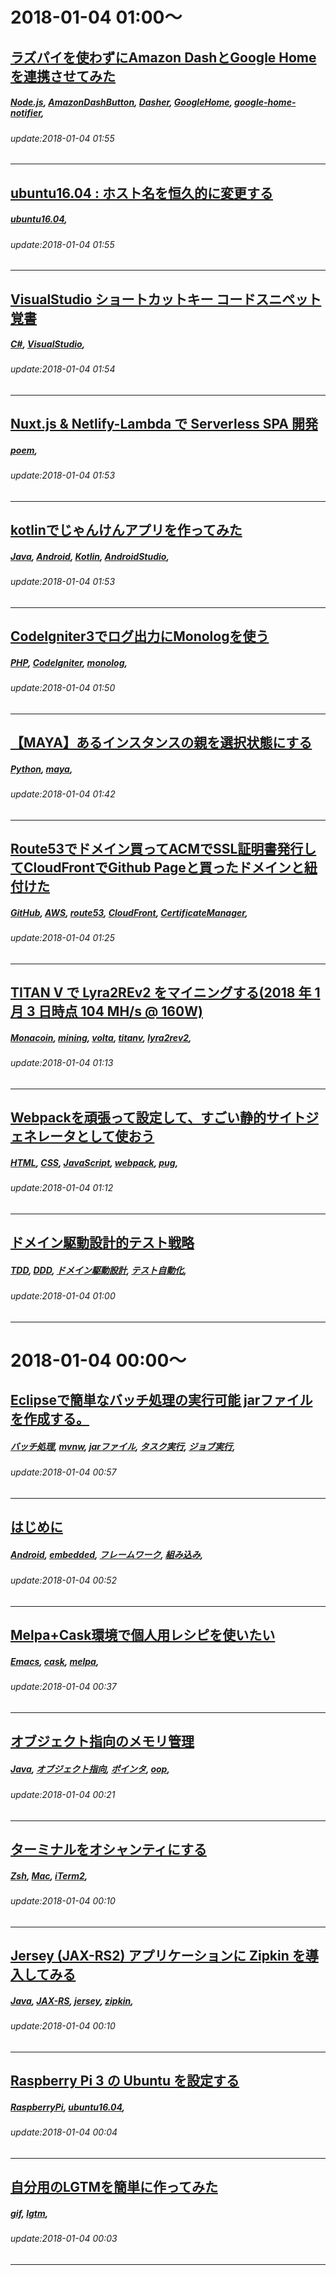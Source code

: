 # 2018-01-04 01:00～
## [ラズパイを使わずにAmazon DashとGoogle Homeを連携させてみた](https://qiita.com/nao-sph/items/34981f6de0841215d8ff)
##### [Node.js](https://qiita.com/tags/Node.js), [AmazonDashButton](https://qiita.com/tags/AmazonDashButton), [Dasher](https://qiita.com/tags/Dasher), [GoogleHome](https://qiita.com/tags/GoogleHome), [google-home-notifier](https://qiita.com/tags/google-home-notifier), 
###### update:2018-01-04 01:55
---
## [ubuntu16.04 : ホスト名を恒久的に変更する](https://qiita.com/edamameee/items/4d5759f070471f9caed8)
##### [ubuntu16.04](https://qiita.com/tags/ubuntu16.04), 
###### update:2018-01-04 01:55
---
## [VisualStudio ショートカットキー コードスニペット 覚書](https://qiita.com/n-satoru/items/b1152a7139a9a4923868)
##### [C#](https://qiita.com/tags/C#), [VisualStudio](https://qiita.com/tags/VisualStudio), 
###### update:2018-01-04 01:54
---
## [Nuxt.js & Netlify-Lambda で Serverless SPA 開発](https://qiita.com/mikakane/items/b6d5bc7a472c61952302)
##### [poem](https://qiita.com/tags/poem), 
###### update:2018-01-04 01:53
---
## [kotlinでじゃんけんアプリを作ってみた](https://qiita.com/yusaku-w/items/ac806be755fa7bb4a722)
##### [Java](https://qiita.com/tags/Java), [Android](https://qiita.com/tags/Android), [Kotlin](https://qiita.com/tags/Kotlin), [AndroidStudio](https://qiita.com/tags/AndroidStudio), 
###### update:2018-01-04 01:53
---
## [CodeIgniter3でログ出力にMonologを使う](https://qiita.com/ichi_system/items/e6d1fec4c1a81c1290cd)
##### [PHP](https://qiita.com/tags/PHP), [CodeIgniter](https://qiita.com/tags/CodeIgniter), [monolog](https://qiita.com/tags/monolog), 
###### update:2018-01-04 01:50
---
## [【MAYA】あるインスタンスの親を選択状態にする](https://qiita.com/harayoki/items/3649b87f62ca1ca70396)
##### [Python](https://qiita.com/tags/Python), [maya](https://qiita.com/tags/maya), 
###### update:2018-01-04 01:42
---
## [Route53でドメイン買ってACMでSSL証明書発行してCloudFrontでGithub Pageと買ったドメインと紐付けた](https://qiita.com/yamanoku/items/c4f9c28d79f981afc40f)
##### [GitHub](https://qiita.com/tags/GitHub), [AWS](https://qiita.com/tags/AWS), [route53](https://qiita.com/tags/route53), [CloudFront](https://qiita.com/tags/CloudFront), [CertificateManager](https://qiita.com/tags/CertificateManager), 
###### update:2018-01-04 01:25
---
## [TITAN V で Lyra2REv2 をマイニングする(2018 年 1 月 3 日時点 104 MH/s @ 160W)](https://qiita.com/syoyo/items/32b0fa9774eb554679d6)
##### [Monacoin](https://qiita.com/tags/Monacoin), [mining](https://qiita.com/tags/mining), [volta](https://qiita.com/tags/volta), [titanv](https://qiita.com/tags/titanv), [lyra2rev2](https://qiita.com/tags/lyra2rev2), 
###### update:2018-01-04 01:13
---
## [Webpackを頑張って設定して、すごい静的サイトジェネレータとして使おう](https://qiita.com/toduq/items/2e0b08bb722736d7968c)
##### [HTML](https://qiita.com/tags/HTML), [CSS](https://qiita.com/tags/CSS), [JavaScript](https://qiita.com/tags/JavaScript), [webpack](https://qiita.com/tags/webpack), [pug](https://qiita.com/tags/pug), 
###### update:2018-01-04 01:12
---
## [ドメイン駆動設計的テスト戦略](https://qiita.com/YasuhiroKimesawa/items/3754d567081fc50bf849)
##### [TDD](https://qiita.com/tags/TDD), [DDD](https://qiita.com/tags/DDD), [ドメイン駆動設計](https://qiita.com/tags/ドメイン駆動設計), [テスト自動化](https://qiita.com/tags/テスト自動化), 
###### update:2018-01-04 01:00
---




# 2018-01-04 00:00～
## [Eclipseで簡単なバッチ処理の実行可能 jarファイルを作成する。](https://qiita.com/toolate32/items/8b0470b851208fded4af)
##### [バッチ処理](https://qiita.com/tags/バッチ処理), [mvnw](https://qiita.com/tags/mvnw), [jarファイル](https://qiita.com/tags/jarファイル), [タスク実行](https://qiita.com/tags/タスク実行), [ジョブ実行](https://qiita.com/tags/ジョブ実行), 
###### update:2018-01-04 00:57
---
## [はじめに](https://qiita.com/tamagon/items/5eec56e509bfbc5125f6)
##### [Android](https://qiita.com/tags/Android), [embedded](https://qiita.com/tags/embedded), [フレームワーク](https://qiita.com/tags/フレームワーク), [組み込み](https://qiita.com/tags/組み込み), 
###### update:2018-01-04 00:52
---
## [Melpa+Cask環境で個人用レシピを使いたい](https://qiita.com/takaxp/items/ede36da846099d2e5cf2)
##### [Emacs](https://qiita.com/tags/Emacs), [cask](https://qiita.com/tags/cask), [melpa](https://qiita.com/tags/melpa), 
###### update:2018-01-04 00:37
---
## [オブジェクト指向のメモリ管理](https://qiita.com/udoooom/items/f8f2d9edcf6755160ffa)
##### [Java](https://qiita.com/tags/Java), [オブジェクト指向](https://qiita.com/tags/オブジェクト指向), [ポインタ](https://qiita.com/tags/ポインタ), [oop](https://qiita.com/tags/oop), 
###### update:2018-01-04 00:21
---
## [ターミナルをオシャンティにする](https://qiita.com/yuk0ga/items/9fe1aec449072932d690)
##### [Zsh](https://qiita.com/tags/Zsh), [Mac](https://qiita.com/tags/Mac), [iTerm2](https://qiita.com/tags/iTerm2), 
###### update:2018-01-04 00:10
---
## [Jersey (JAX-RS2) アプリケーションに Zipkin を導入してみる](https://qiita.com/megmogmog1965/items/56fb6c0eae93b632b663)
##### [Java](https://qiita.com/tags/Java), [JAX-RS](https://qiita.com/tags/JAX-RS), [jersey](https://qiita.com/tags/jersey), [zipkin](https://qiita.com/tags/zipkin), 
###### update:2018-01-04 00:10
---
## [Raspberry Pi 3 の Ubuntu を設定する](https://qiita.com/tnoho/items/b65b899bc15000d1d9ff)
##### [RaspberryPi](https://qiita.com/tags/RaspberryPi), [ubuntu16.04](https://qiita.com/tags/ubuntu16.04), 
###### update:2018-01-04 00:04
---
## [自分用のLGTMを簡単に作ってみた](https://qiita.com/tukapai/items/a75a5d7acc6fa8f98a7f)
##### [gif](https://qiita.com/tags/gif), [lgtm](https://qiita.com/tags/lgtm), 
###### update:2018-01-04 00:03
---






